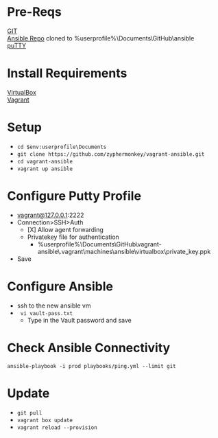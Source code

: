 # Pre-Reqs
[GIT](https://git-scm.com/download/win)  
[Ansible Repo]()  cloned to %userprofile%\Documents\GitHub\ansible  
[puTTY](https://www.chiark.greenend.org.uk/~sgtatham/putty/latest.html)

# Install Requirements

[VirtualBox](https://www.virtualbox.org/wiki/Downloads)  
[Vagrant](https://www.vagrantup.com/downloads.html)  


# Setup
*  `cd $env:userprofile\Documents`
*  `git clone https://github.com/zyphermonkey/vagrant-ansible.git`
*  `cd vagrant-ansible`
*  `vagrant up ansible`

# Configure Putty Profile  
*   vagrant@127.0.0.1:2222  
*   Connection>SSH>Auth  
    *    [X] Allow agent forwarding  
    *    Privatekey file for authentication  
         *    %userprofile%\Documents\GitHub\vagrant-ansible\\.vagrant\machines\ansible\virtualbox\private_key.ppk
*   Save  

# Configure Ansible
*   ssh to the new ansible vm  
*   ` vi vault-pass.txt`  
    *   Type in the Vault password and save  

# Check Ansible Connectivity
`ansible-playbook -i prod playbooks/ping.yml --limit git`

# Update
*  `git pull`
*  `vagrant box update`
*  `vagrant reload --provision`

